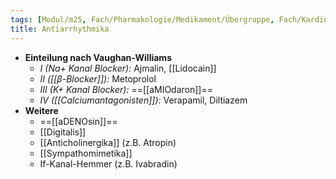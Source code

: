 ```yaml
---
tags: [Modul/m25, Fach/Pharmakologie/Medikament/Übergruppe, Fach/Kardiologie]
title: Antiarrhythmika
---
```

- **Einteilung nach Vaughan-Williams**
	- *I (Na+ Kanal Blocker):* Ajmalin, [[Lidocain]]
	- *II ([[β-Blocker]]):* Metoprolol
	- *III (K+ Kanal Blocker):* ==[[aMIOdaron]]==
	- *IV ([[Calciumantagonisten]]):* Verapamil, Diltiazem
- **Weitere**
	- ==[[aDENOsin]]==
	- [[Digitalis]]
	- [[Anticholinergika]] (z.B. Atropin)
	- [[Sympathomimetika]]
	- If-Kanal-Hemmer (z.B. Ivabradin)